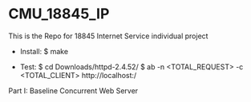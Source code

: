 # CMU_18845_IP

This is the Repo for 18845 Internet Service individual project

* Install:
        $ make

* Test:
        $ cd Downloads/httpd-2.4.52/
        $ ab -n <TOTAL_REQUEST> -c <TOTAL_CLIENT> http://localhost:<PORT>/

Part I: Baseline Concurrent Web Server